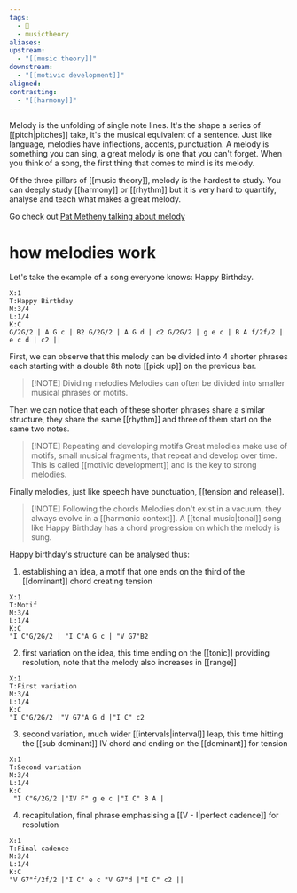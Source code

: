```yaml
---
tags:
  - 🌱
  - musictheory
aliases: 
upstream:
  - "[[music theory]]"
downstream:
  - "[[motivic development]]"
aligned: 
contrasting:
  - "[[harmony]]"
---
```

Melody is the unfolding of single note lines. It's the shape a series of [[pitch|pitches]] take, it's the musical equivalent of a sentence. Just like language, melodies have inflections, accents, punctuation. A melody is something you can sing, a great melody is one that you can't forget. When you think of a song, the first thing that comes to mind is its melody.  

Of the three pillars of [[music theory]], melody is the hardest to study. You can deeply study [[harmony]] or [[rhythm]] but it is very hard to quantify, analyse and teach what makes a great melody.

Go check out [Pat Metheny talking about melody](https://youtu.be/QEgalcH_-b4?t=2289) 

# how melodies work
Let's take the example of a song everyone knows: Happy Birthday. 

```music-abc
X:1
T:Happy Birthday
M:3/4
L:1/4
K:C
G/2G/2 | A G c | B2 G/2G/2 | A G d | c2 G/2G/2 | g e c | B A f/2f/2 | e c d | c2 ||
```

First, we can observe that this melody can be divided into 4 shorter phrases each starting with a double 8th note [[pick up]] on the previous bar. 


> [!NOTE] Dividing melodies
> Melodies can often be divided into smaller musical phrases or motifs.

Then we can notice that each of these shorter phrases share a similar structure, they share the same [[rhythm]] and three of them start on the same two notes. 


> [!NOTE] Repeating and developing motifs
> Great melodies make use of motifs, small musical fragments, that repeat and develop over time. This is called [[motivic development]] and is the key to strong melodies.

Finally melodies, just like speech have punctuation, [[tension and release]]. 


> [!NOTE] Following the chords
> Melodies don't exist in a vacuum, they always evolve in a [[harmonic context]]. A [[tonal music|tonal]] song like Happy Birthday has a chord progression on which the melody is sung. 

Happy birthday's structure can be analysed thus: 

1. establishing an idea, a motif that one ends on the third of the [[dominant]] chord creating tension
```music-abc
X:1
T:Motif
M:3/4
L:1/4
K:C
"I C"G/2G/2 | "I C"A G c | "V G7"B2

```


2. first variation on the idea, this time ending on the [[tonic]] providing resolution, note that the melody also increases in [[range]]
```music-abc
X:1
T:First variation
M:3/4
L:1/4
K:C
"I C"G/2G/2 |"V G7"A G d |"I C" c2

```


3. second variation, much wider [[intervals|interval]] leap, this time hitting the [[sub dominant]] IV chord and ending on the [[dominant]] for tension
```music-abc
X:1
T:Second variation
M:3/4
L:1/4
K:C
 "I C"G/2G/2 |"IV F" g e c |"I C" B A |
```

4. recapitulation, final phrase emphasising a [[V - I|perfect cadence]] for resolution
```music-abc
X:1
T:Final cadence
M:3/4
L:1/4
K:C
"V G7"f/2f/2 |"I C" e c "V G7"d |"I C" c2 ||
```
